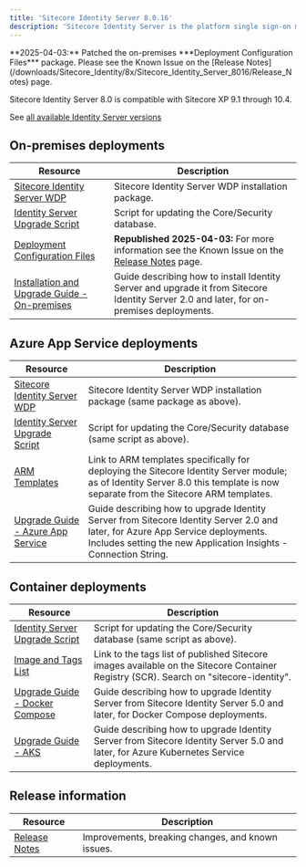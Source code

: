 ```yaml
---
title: 'Sitecore Identity Server 8.0.16'
description: 'Sitecore Identity Server is the platform single sign-on mechanism for Sitecore Experience Platform and Sitecore Experience Commerce.'
---
```

  <Alert variant='warning' mb={4}>
    <AlertIcon />
    **2025-04-03:** Patched the on-premises ***Deployment Configuration Files*** package. Please see the Known Issue on the [Release Notes](/downloads/Sitecore_Identity/8x/Sitecore_Identity_Server_8016/Release_Notes) page.
  </Alert>

Sitecore Identity Server 8.0 is compatible with Sitecore XP 9.1 through 10.4.

See [all available Identity Server versions](/downloads/Sitecore_Identity)

## On-premises deployments

| Resource | Description |
| --- | --- |
| [Sitecore Identity Server WDP](https://scdp.blob.core.windows.net/downloads/Sitecore%20Identity/8x/Sitecore_Identity_Server_8016/Sitecore.IdentityServer.8.0.16.scwdp.zip) | Sitecore Identity Server WDP installation package. |
| [Identity Server Upgrade Script](https://scdp.blob.core.windows.net/downloads/Sitecore%20Identity/8x/Sitecore_Identity_Server_8016/Sitecore.IdentityServer.UpgradeScripts.8.0.zip) | Script for updating the Core/Security database. |
| [Deployment Configuration Files](https://scdp.blob.core.windows.net/downloads/Sitecore%20Identity/8x/Sitecore_Identity_Server_8016/IdentityServer%20Deployment%20Configuration%208.0.zip) | **Republished 2025-04-03:** For more information see the Known Issue on the [Release Notes](/downloads/Sitecore_Identity/8x/Sitecore_Identity_Server_8016/Release_Notes) page. |
| [Installation and Upgrade Guide - On-premises](https://scdp.blob.core.windows.net/downloads/Sitecore%20Identity/8x/Sitecore_Identity_Server_8016/Sitecore_Identity_Server_Installation_&_Upgrade-OnPremises-8.0.pdf) | Guide describing how to install Identity Server and upgrade it from Sitecore Identity Server 2.0 and later, for on-premises deployments. |

## Azure App Service deployments

| Resource | Description |
| --- | --- |
| [Sitecore Identity Server WDP](https://scdp.blob.core.windows.net/downloads/Sitecore%20Identity/8x/Sitecore_Identity_Server_8016/Sitecore.IdentityServer.8.0.16.scwdp.zip) | Sitecore Identity Server WDP installation package (same package as above). |
| [Identity Server Upgrade Script](https://scdp.blob.core.windows.net/downloads/Sitecore%20Identity/8x/Sitecore_Identity_Server_8016/Sitecore.IdentityServer.UpgradeScripts.8.0.zip) | Script for updating the Core/Security database (same script as above). | 
| [ARM Templates](https://github.com/Sitecore/Sitecore-Azure-Quickstart-Templates/releases/tag/8.0.16) | Link to ARM templates specifically for deploying the Sitecore Identity Server module; as of Identity Server 8.0 this template is now separate from the Sitecore ARM templates. |
| [Upgrade Guide - Azure App Service](https://scdp.blob.core.windows.net/downloads/Sitecore%20Identity/8x/Sitecore_Identity_Server_8016/Sitecore_Identity_Server_Upgrade-AzureAppService-8.0.pdf) | Guide describing how to upgrade Identity Server from Sitecore Identity Server 2.0 and later, for Azure App Service deployments. Includes setting the new Application Insights - Connection String. |

## Container deployments

| Resource | Description |
| --- | --- |
| [Identity Server Upgrade Script](https://scdp.blob.core.windows.net/downloads/Sitecore%20Identity/8x/Sitecore_Identity_Server_8016/Sitecore.IdentityServer.UpgradeScripts.8.0.zip) | Script for updating the Core/Security database (same script as above). | 
| [Image and Tags List](https://github.com/Sitecore/docker-images/tree/master/tags) | Link to the tags list of published Sitecore images available on the Sitecore Container Registry (SCR). Search on "sitecore-identity". |
| [Upgrade Guide - Docker Compose](https://scdp.blob.core.windows.net/downloads/Sitecore%20Identity/8x/Sitecore_Identity_Server_8016/Sitecore_Identity_Server_Upgrade-DockerCompose-8.0.pdf) | Guide describing how to upgrade Identity Server from Sitecore Identity Server 5.0 and later, for Docker Compose deployments. |
| [Upgrade Guide - AKS](https://scdp.blob.core.windows.net/downloads/Sitecore%20Identity/8x/Sitecore_Identity_Server_8016/Sitecore_Identity_Server_Upgrade-AzureKubernetesService-8.0.pdf) | Guide describing how to upgrade Identity Server from Sitecore Identity Server 5.0 and later, for Azure Kubernetes Service deployments. |

## Release information

| Resource | Description |
| --- | --- |
| [Release Notes](/downloads/Sitecore_Identity/8x/Sitecore_Identity_Server_8016/Release_Notes) | Improvements, breaking changes, and known issues. |
